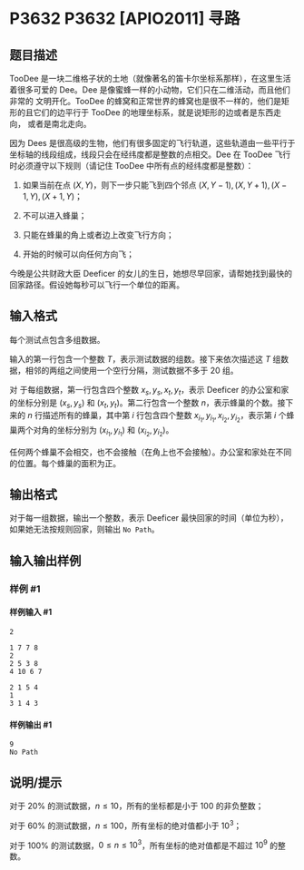 # P3632 P3632 [APIO2011] 寻路

## 题目描述

TooDee 是一块二维格子状的土地（就像著名的笛卡尔坐标系那样），在这里生活着很多可爱的 Dee。Dee 是像蜜蜂一样的小动物，它们只在二维活动，而且他们非常的 文明开化。TooDee 的蜂窝和正常世界的蜂窝也是很不一样的，他们是矩形的且它们的边平行于 TooDee 的地理坐标系，就是说矩形的边或者是东西走向， 或者是南北走向。

因为 Dees 是很高级的生物，他们有很多固定的飞行轨道，这些轨道由一些平行于坐标轴的线段组成，线段只会在经纬度都是整数的点相交。Dee 在 TooDee 飞行时必须遵守以下规则（请记住 TooDee 中所有点的经纬度都是整数）：

1. 如果当前在点 $(X, Y)$，则下一步只能飞到四个邻点 $(X, Y - 1), (X, Y + 1), (X - 1, Y), (X + 1, Y)$；

2. 不可以进入蜂巢；

3. 只能在蜂巢的角上或者边上改变飞行方向；

4. 开始的时候可以向任何方向飞；

今晚是公共财政大臣 Deeficer 的女儿的生日，她想尽早回家，请帮她找到最快的回家路径。假设她每秒可以飞行一个单位的距离。

## 输入格式

每个测试点包含多组数据。

输入的第一行包含一个整数 $T$，表示测试数据的组数。接下来依次描述这 $T$ 组数据，相邻的两组之间使用一个空行分隔，测试数据不多于 $20$ 组。

对 于每组数据，第一行包含四个整数 $x_s,y_s,x_t,y_t$，表示 Deeficer 的办公室和家的坐标分别是 $(x_s, y_s)$ 和 $(x_t, y_t)$。第二行包含一个整数 $n$，表示蜂巢的个数。接下来的 $n$ 行描述所有的蜂巢，其中第 $i$ 行包含四个整数 $x_{i_1}, y_{i_1}, x_{i_2}, y_{i_2}$，表示第 $i$ 个蜂巢两个对角的坐标分别为 $(x_{i_1}, y_{i_1})$ 和 $(x_{i_2}, y_{i_2})$。

任何两个蜂巢不会相交，也不会接触（在角上也不会接触）。办公室和家处在不同的位置。每个蜂巢的面积为正。

## 输出格式

对于每一组数据，输出一个整数，表示 Deeficer 最快回家的时间（单位为秒），如果她无法按规则回家，则输出 `No Path`。


## 输入输出样例

### 样例 #1

#### 样例输入 #1

```
2

1 7 7 8
2
2 5 3 8
4 10 6 7

2 1 5 4
1
3 1 4 3
```

#### 样例输出 #1

```
9
No Path
```

## 说明/提示

对于 $20\%$ 的测试数据，$n\leq 10$，所有的坐标都是小于 $100$ 的非负整数；

对于 $60\%$ 的测试数据，$n\leq 100$，所有坐标的绝对值都小于 $10^3$；

对于 $100\%$ 的测试数据，$0\leq n\leq 10^3$，所有坐标的绝对值都是不超过 $10^9$ 的整数。
